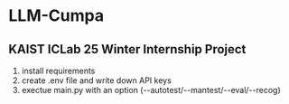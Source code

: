 # LLM-Cumpa
## KAIST ICLab 25 Winter Internship Project

1. install requirements
2. create .env file and write down API keys
3. exectue main.py with an option (--autotest/--mantest/--eval/--recog)
